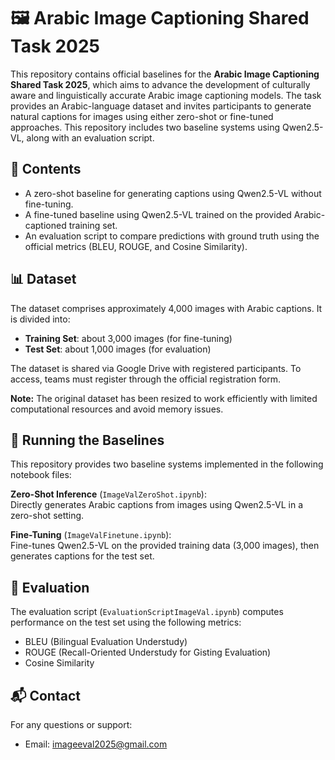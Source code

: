 
# 🖼️ Arabic Image Captioning Shared Task 2025

This repository contains official baselines for the **Arabic Image Captioning Shared Task 2025**, which aims to advance the development of culturally aware and linguistically accurate Arabic image captioning models. The task provides an Arabic-language dataset and invites participants to generate natural captions for images using either zero-shot or fine-tuned approaches. This repository includes two baseline systems using Qwen2.5-VL, along with an evaluation script.

## 📂 Contents

- A zero-shot baseline for generating captions using Qwen2.5-VL without fine-tuning.
- A fine-tuned baseline using Qwen2.5-VL trained on the provided Arabic-captioned training set.
- An evaluation script to compare predictions with ground truth using the official metrics (BLEU, ROUGE, and Cosine Similarity).

## 📊 Dataset

The dataset comprises approximately 4,000 images with Arabic captions. It is divided into:

- **Training Set**: about 3,000 images (for fine-tuning)
- **Test Set**: about  1,000 images (for evaluation)

The dataset is shared via Google Drive with registered participants. To access, teams must register through the official registration form.

**Note:** The original dataset has been resized to work efficiently with limited computational resources and avoid memory issues. 
 
## 🧪 Running the Baselines

This repository provides two baseline systems implemented in the following notebook files:

 **Zero-Shot Inference** (`ImageValZeroShot.ipynb`):  
   Directly generates Arabic captions from images using Qwen2.5-VL in a zero-shot setting.

**Fine-Tuning** (`ImageValFinetune.ipynb`):  
   Fine-tunes Qwen2.5-VL on the provided training data (3,000 images), then generates captions for the test set.

## 📏 Evaluation

The evaluation script (`EvaluationScriptImageVal.ipynb`) computes performance on the test set using the following metrics:

- BLEU (Bilingual Evaluation Understudy)
- ROUGE (Recall-Oriented Understudy for Gisting Evaluation)
- Cosine Similarity

  


## 📬 Contact

For any questions or support:

- Email: imageeval2025@gmail.com


